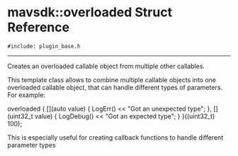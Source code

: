 # mavsdk::overloaded Struct Reference
`#include: plugin_base.h`

----


Creates an overloaded callable object from multiple other callables. 


This template class allows to combine multiple callable objects into one overloaded callable object, that can handle different types of parameters. For example:


overloaded { [](auto value) { LogErr() << "Got an unexpected type"; }, [](uint32_t value) { LogDebug() << "Got an expected type"; } }((uint32_t) 100);


This is especially useful for creating callback functions to handle different parameter types 

